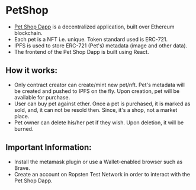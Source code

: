 # PetShop
* [Pet Shop Dapp](https://pippetshop.surge.sh/) is a decentralized application, built over Ethereum blockchain. 
* Each pet is a NFT i.e. unique. Token standard used is ERC-721.
* IPFS is used to store ERC-721 (Pet's) metadata (image and other data).
* The frontend of the Pet Shop Dapp is built using React.

##  How it works:

* Only contract creator can create/mint new pet/nft. Pet's metadata will be created and pushed to IPFS on the fly. Upon creation, pet will be available for purchase.
* User can buy pet against ether. Once a pet is purchased, it is marked as sold, and, it can not be resold then. Since, it's a shop, not a market place.
* Pet owner can delete his/her pet if they wish. Upon deletion, it will be burned.

## Important Information:
* Install the metamask plugin or use a Wallet-enabled browser such as Brave.
* Create an account on Ropsten Test Network in order to interact with the Pet Shop Dapp.
